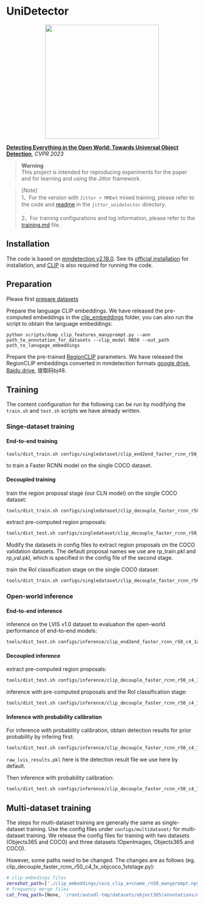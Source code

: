 # UniDetector

<p align="center"> <img src='docs/universal.jpg' align="center" height="300px"> </p>

[**Detecting Everything in the Open World: Towards Universal Object Detection**](https://arxiv.org/abs/2303.11749), *CVPR 2023*

> **Warning**  
> This project is intended for reproducing experiments for the paper and for learning and using the Jittor framework.

>[Note]\
1、For the version with `Jittor + MMDet` mixed training, please refer to the code and [readme](./jittor_unidetector/README.md) in the `jittor_unidetector` directory.
\
\
2、For training configurations and log information, please refer to the [training.md](./docs/training.md) file.


## Installation

The code is based on [mmdetection v2.18.0](https://github.com/open-mmlab/mmdetection/tree/v2.18.0). See its [official installation](https://github.com/open-mmlab/mmdetection/blob/v2.18.0/docs/get_started.md) for installation, and
[CLIP](https://github.com/openai/CLIP) is also required for running the code.


## Preparation

Please first [prepare datasets](docs/datasets.md)

Prepare the language CLIP embeddings. We have released the pre-computed embeddings in the [clip_embeddings](clip_embeddings/) folder, you can also run the script to obtain the language embeddings:
~~~
python scripts/dump_clip_features_manyprompt.py --ann path_to_annotation_for_datasets --clip_model RN50 --out_path path_to_lanugage_embeddings
~~~

Prepare the pre-trained [RegionCLIP](https://github.com/microsoft/RegionCLIP) parameters. We have released the RegionCLIP embeddings converted in mmdetection formats [google drive](https://drive.google.com/file/d/1icKGFMQRHZpKhjl-YwN-389w2jx6siR2/view?usp=sharing), [Baidu drive](https://pan.baidu.com/s/1vTJcXSpjuPx8nnBufePc7Q), 提取码bj48. 

## Training

The content configuration for the following can be run by modifying the `train.sh` and `test.sh` scripts we have already written.

### Singe-dataset training

#### End-to-end training

~~~bash
tools/dist_train.sh configs/singledataset/clip_end2end_faster_rcnn_r50_c4_1x_coco.py 8 --cfg-options load_from=regionclip_pretrained-cc_rn50_mmdet.pth
~~~
to train a Faster RCNN model on the single COCO dataset.

#### Decoupled training

train the region proposal stage (our CLN model) on the single COCO dataset:
~~~bash 
tools/dist_train.sh configs/singledataset/clip_decouple_faster_rcnn_r50_c4_1x_coco_1ststage.py 8
~~~

extract pre-computed region proposals:
~~~bash
tools/dist_test.sh configs/singledataset/clip_decouple_faster_rcnn_r50_c4_1x_coco_1ststage.py [path_for_trained_checkpoints] 8 --out rp_train.pkl
~~~
Modify the datasets in config files to extract region proposals on the COCO validation datasets. The default proposal names we use are rp_train.pkl and rp_val.pkl, which is specified in the config file of the second stage.

train the RoI classification stage on the single COCO dataset:

~~~bash
tools/dist_train.sh configs/singledataset/clip_decouple_faster_rcnn_r50_c4_1x_coco_2ndstage.py 8 --cfg-options load_from=regionclip_pretrained-cc_rn50_mmdet.pth
~~~

### Open-world inference

#### End-to-end inference

inference on the LVIS v1.0 dataset to evaluation the open-world performance of end-to-end models:
~~~bash
tools/dist_test.sh configs/inference/clip_end2end_faster_rcnn_r50_c4_1x_lvis_v0.5.py [path_for_trained_checkpoints] 8 --eval bbox
~~~

#### Decoupled inference

extract pre-computed region proposals:
~~~bash
tools/dist_test.sh configs/inference/clip_decouple_faster_rcnn_r50_c4_1x_lvis_v0.5_1ststage.py [path_for_trained_checkpoints] 8 --out rp_val_ow.pkl
~~~

inference with pre-computed proposals and the RoI classification stage:
~~~bash
tools/dist_test.sh configs/inference/clip_decouple_faster_rcnn_r50_c4_1x_lvis_v0.5_2ndstage.py [path_for_trained_checkpoints] 8 --eval bbox
~~~

#### Inference with probability calibration

For inference with probability calibration, obtain detection results for prior probability by infering first:
~~~bash
tools/dist_test.sh configs/inference/clip_decouple_faster_rcnn_r50_c4_1x_lvis_v0.5_2ndstage.py [path_for_trained_checkpoints] 8 --out raw_lvis_results.pkl --eval bbox
~~~

`raw_lvis_results.pkl` here is the detection result file we use here by default.

Then inference with probability calibration:
~~~bash
tools/dist_test.sh configs/inference/clip_decouple_faster_rcnn_r50_c4_1x_lvis_v0.5_2ndstage_withcalibration.py [path_for_trained_checkpoints] 8 --eval bbox
~~~

## Multi-dataset training

The steps for multi-dataset training are generally the same as single-dataset training. Use the config files under `configs/multidataset/` for multi-dataset training. We release the config files for training with two datasets (Objects365 and COCO) and three datasets (OpenImages, Objects365 and COCO). 

However, some paths need to be changed. The changes are as follows (eg. clip_decouple_faster_rcnn_r50_c4_1x_objcoco_1ststage.py):

```bash
# clip_embedings files
zeroshot_path=['./clip_embeddings/coco_clip_a+cname_rn50_manyprompt.npy', './clip_embeddings/objects365_clip_a+cname_rn50_manyprompt.npy'],
# frequency merge files
cat_freq_path=[None, '/root/autodl-tmp/datasets/object365/annotations/object365_cat_freq.json'],
```
